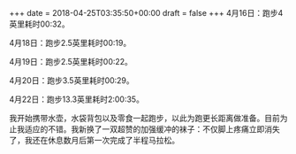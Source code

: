 +++
date = 2018-04-25T03:35:50+00:00
draft = false
+++
4月16日：跑步4英里耗时00:32。

4月18日：跑步2.5英里耗时00:19。

4月19日：跑步2.5英里耗时00:22。

4月20日：跑步3.5英里耗时00:29。

4月22日：跑步13.3英里耗时2:00:35。

我开始携带水壶，水袋背包以及零食一起跑步，以此为跑更长距离做准备。目前为止我适应的不错。我新换了一双超赞的加强缓冲的袜子：不仅脚上疼痛立即消失了，我还在休息数月后第一次完成了半程马拉松。